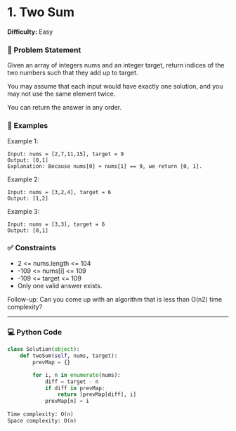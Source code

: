 # 1. Two Sum
**Difficulty:** Easy

### 📄 Problem Statement
Given an array of integers nums and an integer target, return indices of the two numbers such that they add up to target.

You may assume that each input would have exactly one solution, and you may not use the same element twice.

You can return the answer in any order.

 
### 🧪 Examples
Example 1:
```
Input: nums = [2,7,11,15], target = 9
Output: [0,1]
Explanation: Because nums[0] + nums[1] == 9, we return [0, 1].
```
Example 2:
```
Input: nums = [3,2,4], target = 6
Output: [1,2]
```
Example 3:
```
Input: nums = [3,3], target = 6
Output: [0,1]
 ```

### ✅ Constraints
- 2 <= nums.length <= 104
- -109 <= nums[i] <= 109
- -109 <= target <= 109
- Only one valid answer exists.
 
Follow-up: Can you come up with an algorithm that is less than O(n2) time complexity?

---

### 💻 Python Code

```python
class Solution(object):
    def twoSum(self, nums, target):
        prevMap = {}

        for i, n in enumerate(nums):
            diff = target - n
            if diff in prevMap:
                return [prevMap[diff], i]
            prevMap[n] = i
            
Time complexity: O(n)
Space complexity: O(n)
```
